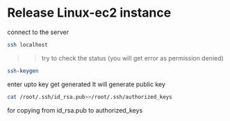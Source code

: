 # Release Linux-ec2 instance
  connect to the server
  ```sh
  ssh localhost
  ```
  >>try to check the status (you will get error as permission denied)

  ```sh
  ssh-keygen
  ```
  enter upto key get generated
  It will generate public key
  
  ```sh
  cat /root/.ssh/id_rsa.pub>>/root/.ssh/authorized_keys
  ```
  for copying from id_rsa.pub to authorized_keys
